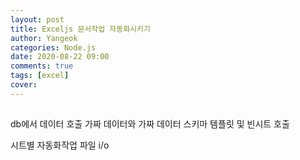 ```yaml
---
layout: post
title: Exceljs 문서작업 자동화시키기
author: Yangeok
categories: Node.js
date: 2020-08-22 09:00
comments: true
tags: [excel]
cover:
---
```


##


db에서 데이터 호출
  가짜 데이터와 가짜 데이터 스키마
템플릿 및 빈시트 호출
  

시트별 자동화작업
파일 i/o